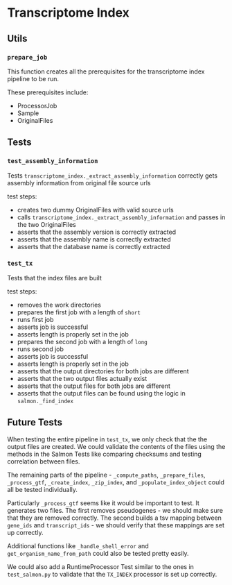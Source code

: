 # Transcriptome Index

## Utils

### `prepare_job`

This function creates all the prerequisites for the transcriptome index pipeline to be run.

These prerequisites include:

- ProcessorJob
- Sample
- OriginalFiles

## Tests

### `test_assembly_information`

Tests `transcriptome_index._extract_assembly_information` correctly gets assembly information from original file source urls

test steps:
- creates two dummy OriginalFiles with valid source urls
- calls `transcriptome_index._extract_assembly_information` and passes in the two OriginalFiles
- asserts that the assembly version is correctly extracted
- asserts that the assembly name is correctly extracted
- asserts that the database name is correctly extracted

### `test_tx`

Tests that the index files are built

test steps:
- removes the work directories
- prepares the first job with a length of `short`
- runs first job
- asserts job is successful
- asserts length is properly set in the job
- prepares the second job with a length of `long`
- runs second job
- asserts job is successful
- asserts length is properly set in the job
- asserts that the output directories for both jobs are different
- asserts that the two output files actually exist
- asserts that the output files for both jobs are different
- asserts that the output files can be found using the logic in `salmon._find_index`

## Future Tests

When testing the entire pipeline in `test_tx`, we only check that the the output files are created.
We could validate the contents of the files using the methods in the Salmon Tests like comparing checksums and testing correlation between files.

The remaining parts of the pipeline - `_compute_paths`, `_prepare_files`, `_process_gtf`, `_create_index`, `_zip_index`, and `_populate_index_object` could all be tested individually.

Particularly `_process_gtf` seems like it would be important to test.
It generates two files.
The first removes pseudogenes - we should make sure that they are removed correctly.
The second builds a tsv mapping between `gene_ids` and `transcript_ids` - we should verify that these mappings are set up correctly.

Additional functions like `_handle_shell_error` and `get_organism_name_from_path` could also be tested pretty easily.

We could also add a RuntimeProcessor Test similar to the ones in `test_salmon.py` to validate that the `TX_INDEX` processor is set up correctly.


